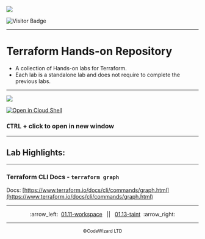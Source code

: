 ![](../../resources/terraform-logos.png)

![Visitor Badge](https://visitor-badge.laobi.icu/badge?page_id=nirgeier)

---

<!-- omit from toc -->
# Terraform Hands-on Repository

- A collection of Hands-on labs for Terraform.
- Each lab is a standalone lab and does not require to complete the previous labs.

---

![](../../resources/lab.jpg)

[![Open in Cloud Shell](https://gstatic.com/cloudssh/images/open-btn.svg)](https://console.cloud.google.com/cloudshell/editor?cloudshell_git_repo=https://github.com/nirgeier/TerraformLabs)

<!-- omit from toc -->
### **<kbd>CTRL</kbd> + click to open in new window**

<!-- inPage TOC start -->

---
<!-- omit from toc -->
## Lab Highlights:

---

<!-- inPage TOC end -->

### Terraform CLI Docs - `terraform graph`

Docs: [https://www.terraform.io/docs/cli/commands/graph.html](https://www.terraform.io/docs/cli/commands/graph.html)

<!-- navigation start -->

---

<div align="center">
:arrow_left:&nbsp;
  <a href="../01.11-workspace">01.11-workspace</a>
&nbsp;&nbsp;||&nbsp;&nbsp;  <a href="../01.13-taint">01.13-taint</a>
  &nbsp;:arrow_right:</div>

---

<div align="center">
  <small>&copy;CodeWizard LTD</small>
</div>
<!-- navigation end -->